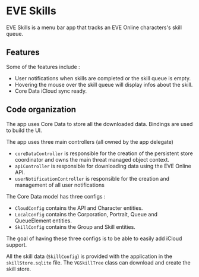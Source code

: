 EVE Skills
=============

EVE Skills is a menu bar app that tracks an EVE Online characters's skill queue.

Features
-------

Some of the features include :

* User notifications when skills are completed or the skill queue is empty.
* Hovering the mouse over the skill queue will display infos about the skill.
* Core Data iCloud sync ready.


Code organization
------------

The app uses Core Data to store all the downloaded data. Bindings are used to build the UI.

The app uses three main controllers (all owned by the app delegate)
* `coreDataController` is responsible for the creation of the persistent store coordinator and owns the main threat managed object context.
* `apiController` is responsible for downloading data using the EVE Online API.
* `userNotificationController` is responsible for the creation and management of all user notifications

The Core Data model has three configs :
* `CloudConfig` contains the API and Character entities.
* `LocalConfig` contains the Corporation, Portrait, Queue and QueueElement entities.
* `SkillConfig` contains the Group and Skill entities.

The goal of having these three configs is to be able to easily add iCloud support. 

All the skill data (`SkillConfig`) is provided with the application in the `skillStore.sqlite` file. The `VGSkillTree` class can download and create the skill store.
